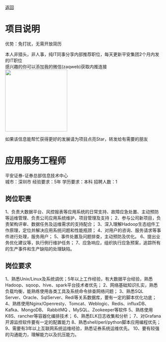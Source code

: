 [返回](../)

# 项目说明

优势：免打扰，无需开放简历

本人非猎头，非人事，纯IT同事分享内部推荐职位，每天更新平安集团2个月内发的IT职位  
感兴趣的你可以添加我的微信(zaqweb)获取内推连接  
<img src="https://github.com/zaqweb/PA-IT-JOBS/blob/master/WechatICode.jpeg"  height="200" width="200">

如果该信息能帮忙获得更好的发展请为项目点亮Star，转发给有需要的朋友

# 应用服务工程师
平安证券-证券总部信息技术中心  
城市：深圳市 经验要求：5年 学历要求：本科  招聘人数：1

## 岗位职责
1、负责大数据平台、风控报表等应用系统的日常支持、故障应急处置、主动预防等运维管理、负责公司应用系统维护，项目管理及支持；
2、参与公司新项目，负责架构评审、数据任务及运维需求的支持配合；
3、深入理解Hadoop生态组件工作原理，定位并解决应用系统问题和性能瓶颈；
4、对用户的咨询、服务请求等事件进行处理，服务用户；
5、事件处置及问题排查，主动预防及优化。
6、提出业务优化建议等，执行例行维护任务；
7、应急响应，组织执行应急预案，追踪所有的生产事件和生产缺陷的处理缺陷。

## 岗位要求
1、熟悉Unix/Linux及系统调优；5年以上工作经验，有大数据平台经验，熟悉Hadoop、sqoop、hive、spark平台技术者优先；
2、网络基础知识扎实，熟悉负载均衡，能熟练使用各类工具及系统命令排查网络问题；
3、熟悉SQL Server、Oracle、SqlServer、Redi等关系数据库，要有一定的脚本优化功底；
4、熟练使用Nginx/Openresty、Tomcat、Weblogic、Redis、influxDB、Kafka、MongoDB、 RabbitMQ 、MySQL、Zookeeper等软件
5、熟练使用K8S、rancher等容器化编排技术；
6、熟悉ELK日志收集和分析；
7、对Grafana开源监控软件要有一定的配置能力
8、熟悉shell/perl/python脚本应用编程优先；
9、需要有3年以上互联网系统运维经验，熟悉证券系统运维优先。
10、要有较强的沟通能力，理解能力以及抗压能力。




